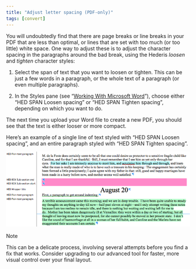 ```yaml
---
title: "Adjust letter spacing (PDF-only)"
tags: [convert]
---
```

 
<html><body><section data-type="chapter" class="hsecchapter" data-hederis-type="hsecchapter" id="adjust-line-breaks" data-pi-attrs="id: adjust-line-breaks; data-tags: convert;" role="doc-chapter" data-tags="convert" data-author-name=" " data-book-title=" " title="Adjust letter spacing (PDF-only)"><p class="hblkp" data-hederis-type="hblkp" id="pufgGsYRH">You will undoubtedly find that there are page breaks or line breaks in your PDF that are less than optimal, or lines that are set with too much (or too little) white space. One way to adjust these is to adjust the character spacing in the paragraphs around the bad break, using the Hederis <em data-hederis-type="hspanem" id="p80Sm4JMt">loosen</em> and <em class="hspanem" data-hederis-type="hspanem" id="pyKe3vCws">tighten</em> character styles:</p><ol class="hwprnumlist" data-hederis-type="hwprnumlist" id="pkQMc2ouE"><li class="hblkoli" data-hederis-type="hblkoli" id="li7vmFKGQi"><p class="hblkoli" data-hederis-type="hblklip" id="pNYNAjcCL">Select the span of text that you want to loosen or tighten. This can be just a few words in a paragraph, or the whole text of a paragraph (or even multiple paragraphs). </p></li><li class="hblkoli" data-hederis-type="hblkoli" id="liXV1qW4C2"><p class="hblkoli" data-hederis-type="hblklip" id="pdsYIInRq">In the Styles pane (see &#8220;<a href="{% link _docs/fine-tune-styles.md %}" class="hspana" data-hederis-type="hspana" id="pz4T48wbc">Working With Microsoft Word</a>&#8221;), choose either &#8220;HED SPAN Loosen spacing&#8221; or &#8220;HED SPAN Tighten spacing&#8221;, depending on which you want to do.</p></li></ol><p class="hblkp" data-hederis-type="hblkp" id="p8liZJ6gS">The next time you upload your Word file to create a new PDF, you should see that the text is either looser or more compact.</p><p class="hblkp" data-hederis-type="hblkp" id="pFycTN6Az">Here&#8217;s an example of a single line of text styled with &#8220;HED SPAN Loosen spacing&#8221;, and an entire paragraph styled with &#8220;HED SPAN Tighten spacing&#8221;.</p><img data-hederis-type="hblkimg" class="hblkimg" id="pWCy4tf8H" src="/images/loosetight1.png" data-img-src="/images/loosetight1.png"/><aside class="hwprbox box" data-hederis-type="hwprbox" id="pw42WOjCs" data-type="sidebar"><p class="hblktype" data-hederis-type="hblktype" id="p0Pu68hTk">Note</p><p class="hblkp" data-hederis-type="hblkp" id="pKFjYzhFH">This can be a delicate process, involving several attempts before you find a fix that works. Consider upgrading to our advanced tool for faster, more visual control over your final layout.</p></aside></section></body></html>
